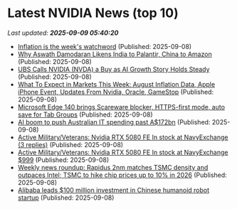 # Latest NVIDIA News (top 10)
_Last updated: **2025-09-09 05:40:20**_

- [Inflation is the week's watchword](https://www.thestreet.com/economy/inflation-is-the-weeks-watchword) (Published: 2025-09-08)
- [Why Aswath Damodaran Likens India to Palantir, China to Amazon](https://www.ndtvprofit.com/markets/exclusive-why-aswath-damodaran-likens-india-to-palantir-china-to-amazon) (Published: 2025-09-08)
- [UBS Calls NVIDIA (NVDA) a Buy as AI Growth Story Holds Steady](https://finance.yahoo.com/news/ubs-calls-nvidia-nvda-buy-035937618.html) (Published: 2025-09-08)
- [What To Expect in Markets This Week: August Inflation Data, Apple iPhone Event, Updates From Nvidia, Oracle, GameStop](https://biztoc.com/x/04af26e83153bb3e) (Published: 2025-09-08)
- [Microsoft Edge 140 brings Scareware blocker, HTTPS-first mode, auto save for Tab Groups](https://www.ghacks.net/2025/09/08/microsoft-edge-140-brings-scareware-blocker-https-first-mode-auto-save-for-tab-groups/) (Published: 2025-09-08)
- [AI boom to push Australian IT spending past A$172bn](https://www.computerweekly.com/news/366630422/AI-boom-to-push-Australian-IT-spending-past-A172bn) (Published: 2025-09-08)
- [Active Military/Veterans: Nvidia RTX 5080 FE In stock at NavyExchange (3 replies)](https://slickdeals.net/f/18589090-active-military-veterans-nvidia-rtx-5080-fe-in-stock-at-navyexchange) (Published: 2025-09-08)
- [Active Military/Veterans: Nvidia RTX 5080 FE In stock at NavyExchange $999](https://slickdeals.net/f/18589090-active-military-veterans-nvidia-rtx-5080-fe-in-stock-at-navyexchange-999) (Published: 2025-09-08)
- [Weekly news roundup: Rapidus 2nm matches TSMC density and outpaces Intel; TSMC to hike chip prices up to 10% in 2026](https://www.digitimes.com/news/a20250908VL200/weekly-news-roundup-rapidus-2nm-tsmc-intel.html) (Published: 2025-09-08)
- [Alibaba leads $100 million investment in Chinese humanoid robot startup](https://www.cnbc.com/2025/09/08/alibaba-leads-100-million-investment-in-chinese-humanoid-robot-startup.html) (Published: 2025-09-08)
